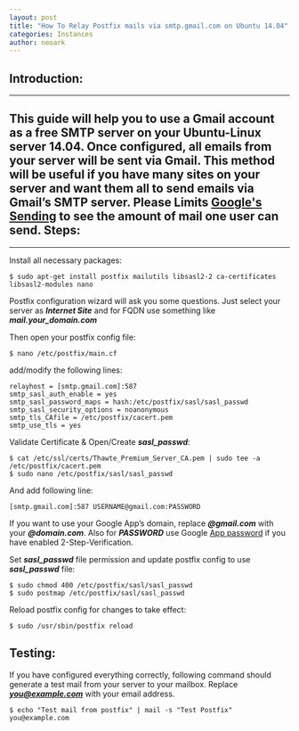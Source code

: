 ```yaml
---
layout: post
title: "How To Relay Postfix mails via smtp.gmail.com on Ubuntu 14.04"
categories: Instances
author: neoark
---
```

**Introduction**:
-------------
--------------------------------------
This guide will help you to use a Gmail account as a free SMTP server on your Ubuntu-Linux server 14.04. Once configured, all emails from your server will be sent via Gmail. This method will be useful if you have many sites on your server and want them all to send emails via Gmail’s SMTP server. Please  Limits [Google's Sending](https://support.google.com/a/answer/166852?hl=en) to see the amount of mail one user can send.
**Steps:**
-------
-------------------------------------------
Install all necessary packages:

    $ sudo apt-get install postfix mailutils libsasl2-2 ca-certificates libsasl2-modules nano

Postfix configuration wizard will ask you some questions. Just select your server as ***Internet Site*** and for FQDN use something like ***mail.your_domain.com***

Then open your postfix config file:

    $ nano /etc/postfix/main.cf

add/modify the following lines:

    relayhost = [smtp.gmail.com]:587
    smtp_sasl_auth_enable = yes
    smtp_sasl_password_maps = hash:/etc/postfix/sasl/sasl_passwd
    smtp_sasl_security_options = noanonymous
    smtp_tls_CAfile = /etc/postfix/cacert.pem
    smtp_use_tls = yes

Validate Certificate & Open/Create ***sasl_passwd***:

    $ cat /etc/ssl/certs/Thawte_Premium_Server_CA.pem | sudo tee -a /etc/postfix/cacert.pem 
    $ sudo nano /etc/postfix/sasl/sasl_passwd

And add following line:

    [smtp.gmail.com]:587 USERNAME@gmail.com:PASSWORD

If you want to use your Google App’s domain, replace ***@gmail.com*** with your ***@domain.com***. Also for ***PASSWORD*** use Google [App password](https://support.google.com/accounts/answer/185833?hl=en) if you have enabled 2-Step-Verification. 

Set ***sasl_passwd*** file permission and update postfix config to use ***sasl_passwd*** file:

    $ sudo chmod 400 /etc/postfix/sasl/sasl_passwd
    $ sudo postmap /etc/postfix/sasl/sasl_passwd
Reload postfix config for changes to take effect:

    $ sudo /usr/sbin/postfix reload

Testing:
--------
If you have configured everything correctly, following command should generate a test mail from your server to your mailbox. Replace ***you@example.com*** with your email address.

    $ echo "Test mail from postfix" | mail -s "Test Postfix" you@example.com

